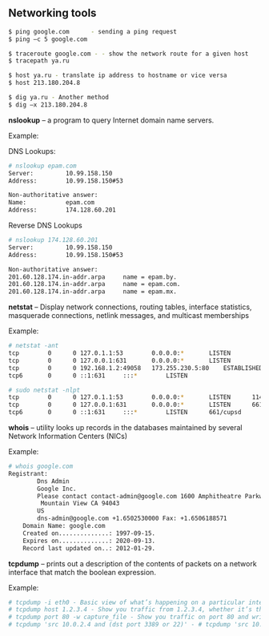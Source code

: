 ## Networking tools
```bash
$ ping google.com      - sending a ping request 
$ ping –c 5 google.com

$ traceroute google.com - - show the network route for a given host
$ tracepath ya.ru

$ host ya.ru - translate ip address to hostname or vice versa
$ host 213.180.204.8

$ dig ya.ru - Another method
$ dig –x 213.180.204.8
```
**nslookup** – a program to query Internet domain name servers.

Example:

DNS Lookups:
```bash
# nslookup epam.com
Server:		    10.99.158.150
Address:		10.99.158.150#53

Non-authoritative answer:
Name:		    epam.com
Address:		174.128.60.201
```
Reverse DNS Lookups
```bash
# nslookup 174.128.60.201
Server:		    10.99.158.150
Address:		10.99.158.150#53

Non-authoritative answer:
201.60.128.174.in-addr.arpa     name = epam.by.
201.60.128.174.in-addr.arpa     name = epam.com.
201.60.128.174.in-addr.arpa     name = epam.mx.
```
**netstat** – Display network connections, routing tables, interface statistics, masquerade connections, netlink messages, and multicast memberships

Example:
```bash
# netstat -ant
tcp        0      0 127.0.1.1:53		0.0.0.0:*		LISTEN     
tcp        0      0 127.0.0.1:631		0.0.0.0:*		LISTEN     
tcp        0      0 192.168.1.2:49058	173.255.230.5:80	ESTABLISHED
tcp6       0      0 ::1:631		:::*		LISTEN

# sudo netstat -nlpt
tcp        0      0 127.0.1.1:53		0.0.0.0:*		LISTEN      1144/dnsmasq    
tcp        0      0 127.0.0.1:631		0.0.0.0:*		LISTEN      661/cupsd       
tcp6       0      0 ::1:631		:::*		LISTEN      661/cupsd
```
**whois** – utility looks up records in the databases maintained by several Network Information Centers (NICs)

Example:
```bash
# whois google.com
Registrant:
        Dns Admin
        Google Inc.
        Please contact contact-admin@google.com 1600 Amphitheatre Parkway
         Mountain View CA 94043
        US
        dns-admin@google.com +1.6502530000 Fax: +1.6506188571
    Domain Name: google.com
    Created on..............: 1997-09-15.
    Expires on..............: 2020-09-13.
    Record last updated on..: 2012-01-29.
```
**tcpdump** – prints out a description of the contents of packets on a network interface that match the boolean expression.

Example:
```bash
# tcpdump -i eth0 - Basic view of what’s happening on a particular interface.
# tcpdump host 1.2.3.4 - Show you traffic from 1.2.3.4, whether it’s the source or the destination.
# tcpdump port 80 -w capture_file - Show you traffic on port 80 and write into capture_file
# tcpdump 'src 10.0.2.4 and (dst port 3389 or 22)' - # tcpdump 'src 10.0.2.4 and (dst port 3389 or 22)' - Traffic that comess from 10.0.2.4 AND destined for ports 3389 or 22 (correct)
```
